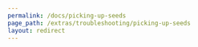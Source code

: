 ```yaml
---
permalink: /docs/picking-up-seeds
page_path: /extras/troubleshooting/picking-up-seeds
layout: redirect
---
```

